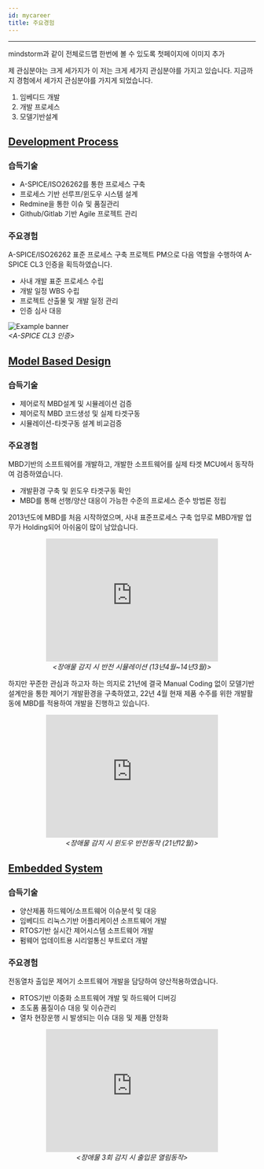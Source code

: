 ```yaml
---
id: mycareer
title: 주요경험
---
```

---

mindstorm과 같이 전체로드맵 한번에 볼 수 있도록 첫페이지에 이미지 추가

제 관심분야는 크게 세가지가 이
저는 크게 세가지 관심분야를 가지고 있습니다.
지금까지 경험에서 세가지 관심분야를 가지게 되었습니다.
1. 임베디드 개발
2. 개발 프로세스
3. 모델기반설계

## [Development Process](/docs/mycareer/myprocess)

### 습득기술

* A-SPICE/ISO26262를 통한 프로세스 구축
* 프로세스 기반 선루프/윈도우 시스템 설계
* Redmine을 통한 이슈 및 품질관리
* Github/Gitlab 기반 Agile 프로젝트 관리

### 주요경험

A-SPICE/ISO26262 표준 프로세스 구축 프로젝트 PM으로 다음 역할을 수행하여 A-SPICE CL3 인증을 획득하였습니다.

* 사내 개발 표준 프로세스 수립
* 개발 일정 WBS 수립
* 프로젝트 산출물 및 개발 일정 관리
* 인증 심사 대응

<p align="center">
	<div class="box" >
		<img
			src={require('/img/1_process/a_certification.png').default}
			alt="Example banner"
		/><br/><em>&lt;A-SPICE CL3 인증&gt;</em>
	</div>
</p>


## [Model Based Design](/docs/mycareer/mymbd)

### 습득기술

* 제어로직 MBD설계 및 시뮬레이션 검증
* 제어로직 MBD 코드생성 및 실제 타겟구동
* 시뮬레이션-타겟구동 설계 비교검증

### 주요경험

MBD기반의 소프트웨어를 개발하고, 개발한 소프트웨어를 실제 타겟 MCU에서 동작하여 검증하였습니다.

* 개발환경 구축 및 윈도우 타겟구동 확인
* MBD를 통해 선행/양산 대응이 가능한 수준의 프로세스 준수 방법론 정립

2013년도에 MBD를 처음 시작하였으며, 사내 표준프로세스 구축 업무로 MBD개발 업무가 Holding되어 아쉬움이 많이 남았습니다.
<p align="center">
	<iframe 
		src="https://www.youtube.com/embed//JWzVYKv_Eac?rel=0"
		width="350" height="250"
		frameborder="0"
		allowfullscreen="true">
		이 브라우저는 iframe을 지원하지 않습니다.
	</iframe><br/><em>&lt;장애물 감지 시 반전 시뮬레이션 (13년4월~14년3월)&gt;</em>
</p>

하지만 꾸준한 관심과 하고자 하는 의지로 21년에 결국 Manual Coding 없이 모델기반설계만을 통한 제어기 개발환경을 구축하였고, 22년 4월 현재 제품 수주를 위한 개발활동에 MBD를 적용하여 개발을 진행하고 있습니다.

<p align="center">
	<iframe
		width="350" height="250"
		src="https://www.youtube.com/embed//eEmUgEgfH4k?rel=0"
		frameborder="0"
		allowfullscreen="true">
		이 브라우저는 iframe을 지원하지 않습니다.
	</iframe><br/><em>&lt;장애물 감지 시 윈도우 반전동작 (21년12월)&gt;</em>
</p>


## [Embedded System](/docs/mycareer/myembedded)

### 습득기술

* 양산제품 하드웨어/소프트웨어 이슈분석 및 대응
* 임베디드 리눅스기반 어플리케이션 소프트웨어 개발
* RTOS기반 실시간 제어시스템 소프트웨어 개발
* 펌웨어 업데이트용 시리얼통신 부트로더 개발

### 주요경험

전동열차 출입문 제어기 소프트웨어 개발을 담당하여 양산적용하였습니다.

* RTOS기반 이중화 소프트웨어 개발 및 하드웨어 디버깅
* 초도품 품질이슈 대응 및 이슈관리
* 열차 현장운행 시 발생되는 이슈 대응 및 제품 안정화

<p align="center">
	<iframe
		width="350" height="250"
		src="https://www.youtube.com/embed/qYLRAw-hKN8?rel=0"
		frameborder="0"
		allowfullscreen="true">
		이 브라우저는 iframe을 지원하지 않습니다.
	</iframe><br/><em>&lt;장애물 3회 감지 시 출입문 열림동작&gt;</em>
</p>

